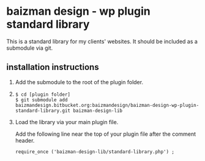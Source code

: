 # baizman design - wp plugin standard library

This is a standard library for my clients' websites. It should be included as a submodule via git.

## installation instructions

1. Add the submodule to the root of the plugin folder.
2.
   ```
   $ cd [plugin folder]
   $ git submodule add baizmandesign.bitbucket.org:baizmandesign/baizman-design-wp-plugin-standard-library.git baizman-design-lib
   ```
   
2. Load the library via your main plugin file.

   Add the following line near the top of your plugin file after the comment header.

   ```
   require_once ('baizman-design-lib/standard-library.php') ;
   ```
